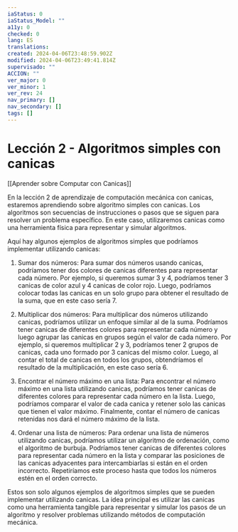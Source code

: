 ```yaml
---
iaStatus: 0
iaStatus_Model: ""
a11y: 0
checked: 0
lang: ES
translations: 
created: 2024-04-06T23:48:59.902Z
modified: 2024-04-06T23:49:41.814Z
supervisado: ""
ACCION: ""
ver_major: 0
ver_minor: 1
ver_rev: 24
nav_primary: []
nav_secondary: []
tags: []
---
```

# Lección 2 - Algoritmos simples con canicas

[[Aprender sobre Computar con Canicas]]

En la lección 2 de aprendizaje de computación mecánica con canicas, estaremos aprendiendo sobre algoritmo simples con canicas. Los algoritmos son secuencias de instrucciones o pasos que se siguen para resolver un problema específico. En este caso, utilizaremos canicas como una herramienta física para representar y simular algoritmos.

Aquí hay algunos ejemplos de algoritmos simples que podríamos implementar utilizando canicas:

1. Sumar dos números: Para sumar dos números usando canicas, podríamos tener dos colores de canicas diferentes para representar cada número. Por ejemplo, si queremos sumar 3 y 4, podríamos tener 3 canicas de color azul y 4 canicas de color rojo. Luego, podríamos colocar todas las canicas en un solo grupo para obtener el resultado de la suma, que en este caso sería 7.

2. Multiplicar dos números: Para multiplicar dos números utilizando canicas, podríamos utilizar un enfoque similar al de la suma. Podríamos tener canicas de diferentes colores para representar cada número y luego agrupar las canicas en grupos según el valor de cada número. Por ejemplo, si queremos multiplicar 2 y 3, podríamos tener 2 grupos de canicas, cada uno formado por 3 canicas del mismo color. Luego, al contar el total de canicas en todos los grupos, obtendríamos el resultado de la multiplicación, en este caso sería 6.

3. Encontrar el número máximo en una lista: Para encontrar el número máximo en una lista utilizando canicas, podríamos tener canicas de diferentes colores para representar cada número en la lista. Luego, podríamos comparar el valor de cada canica y retener solo las canicas que tienen el valor máximo. Finalmente, contar el número de canicas retenidas nos dará el número máximo de la lista.

4. Ordenar una lista de números: Para ordenar una lista de números utilizando canicas, podríamos utilizar un algoritmo de ordenación, como el algoritmo de burbuja. Podríamos tener canicas de diferentes colores para representar cada número en la lista y comparar las posiciones de las canicas adyacentes para intercambiarlas si están en el orden incorrecto. Repetiríamos este proceso hasta que todos los números estén en el orden correcto.

Estos son solo algunos ejemplos de algoritmos simples que se pueden implementar utilizando canicas. La idea principal es utilizar las canicas como una herramienta tangible para representar y simular los pasos de un algoritmo y resolver problemas utilizando métodos de computación mecánica.
